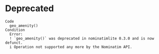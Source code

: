 # Deprecated

    Code
      geo_amenity()
    Condition
      Error:
      ! `geo_amenity()` was deprecated in nominatimlite 0.3.0 and is now defunct.
      i Operation not supported any more by the Nominatim API.

